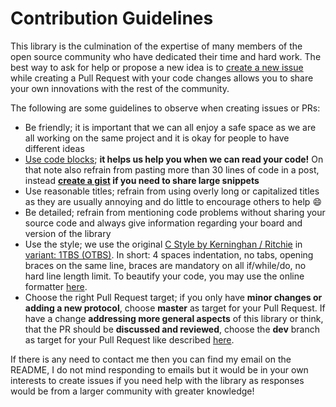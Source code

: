 # Contribution Guidelines

This library is the culmination of the expertise of many members of the open source community who have dedicated their time and hard work. The best way to ask for help or propose a new idea is to [create a new issue](https://github.com/z3t0/Arduino-IRremote/issues/new) while creating a Pull Request with your code changes allows you to share your own innovations with the rest of the community.

The following are some guidelines to observe when creating issues or PRs:
- Be friendly; it is important that we can all enjoy a safe space as we are all working on the same project and it is okay for people to have different ideas
- [Use code blocks](https://github.com/adam-p/markdown-here/wiki/Markdown-Cheatsheet#code); **it helps us help you when we can read your code!** On that note also refrain from pasting more than 30 lines of code in a post, instead **[create a gist](https://gist.github.com/) if you need to share large snippets**
- Use reasonable titles; refrain from using overly long or capitalized titles as they are usually annoying and do little to encourage others to help :smile:
- Be detailed; refrain from mentioning code problems without sharing your source code and always give information regarding your board and version of the library
- Use the style; we use the original [C Style by Kerninghan / Ritchie](https://en.wikipedia.org/wiki/Indentation_style#K&R_style) in [variant: 1TBS (OTBS)](https://en.wikipedia.org/wiki/Indentation_style#Variant:_1TBS_(OTBS)). In short: 4 spaces indentation, no tabs, opening braces on the same line, braces are mandatory on all if/while/do, no hard line length limit. To beautify your code, you may use the online formatter [here](https://www.freecodeformat.com/c-format.php).
- Choose the right Pull Request target; if you only have **minor changes or adding a new protocol**, choose **master** as target for your Pull Request. If have a change **addressing more general aspects** of this library or think, that the PR should be **discussed and reviewed**, choose the **dev** branch as target for your Pull Request like described [here](https://guides.github.com/introduction/flow/).

If there is any need to contact me then you can find my email on the README, I do not mind responding to emails but it would be in your own interests to create issues if you need help with the library as responses would be from a larger community with greater knowledge!